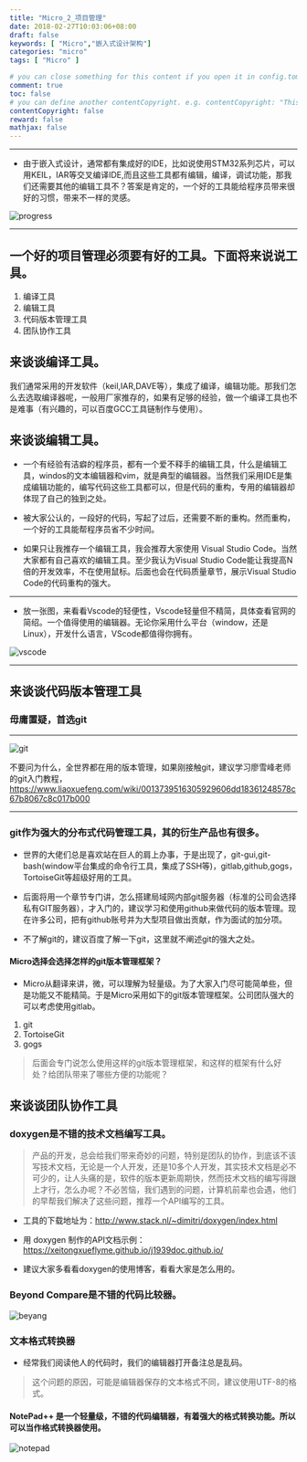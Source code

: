 ```yaml
---
title: "Micro_2_项目管理"
date: 2018-02-27T10:03:06+08:00
draft: false
keywords: [ "Micro","嵌入式设计架构"]
categories: "micro"
tags: [ "Micro" ]

# you can close something for this content if you open it in config.toml.
comment: true
toc: false
# you can define another contentCopyright. e.g. contentCopyright: "This is an another copyright."
contentCopyright: false
reward: false
mathjax: false
---
```


------------------------

* 由于嵌入式设计，通常都有集成好的IDE，比如说使用STM32系列芯片，可以用KEIL，IAR等交叉编译IDE,而且这些工具都有编辑，编译，调试功能，那我们还需要其他的编辑工具不？答案是肯定的，一个好的工具能给程序员带来很好的习惯，带来不一样的灵感。

![progress](http://res.cloudinary.com/dynhsbwph/image/upload/v1519713279/progress.jpg)

------------------------

## 一个好的项目管理必须要有好的工具。下面将来说说工具。

1. 编译工具
2. 编辑工具
3. 代码版本管理工具
4. 团队协作工具

## 来谈谈编译工具。

我们通常采用的开发软件（keil,IAR,DAVE等），集成了编译，编辑功能。那我们怎么去选取编译器呢，一般用厂家推存的，如果有足够的经验，做一个编译工具也不是难事（有兴趣的，可以百度GCC工具链制作与使用）。

## 来谈谈编辑工具。

* 一个有经验有洁癖的程序员，都有一个爱不释手的编辑工具，什么是编辑工具，windos的文本编辑器和vim，就是典型的编辑器。当然我们采用IDE是集成编辑功能的，编写代码这些工具都可以，但是代码的重构，专用的编辑器却体现了自己的独到之处。

* 被大家公认的，一段好的代码，写起了过后，还需要不断的重构。然而重构，一个好的工具能帮程序员省不少时间。

* 如果只让我推存一个编辑工具，我会推荐大家使用 Visual Studio Code。当然大家都有自己喜欢的编辑工具。至少我认为Visual Studio Code能让我提高N倍的开发效率，不在使用鼠标。后面也会在代码质量章节，展示Visual Studio Code的代码重构的强大。

------------

* 放一张图，来看看Vscode的轻便性，Vscode轻量但不精简，具体查看官网的简绍。一个值得使用的编辑器。无论你采用什么平台（window，还是Linux），开发什么语言，VScode都值得你拥有。

![vscode](http://res.cloudinary.com/dynhsbwph/image/upload/v1519713288/vscode.png)

------------

## 来谈谈代码版本管理工具

### 毋庸置疑，首选git

 ------------

 ![git](http://res.cloudinary.com/dynhsbwph/image/upload/v1519714055/git.jpg)
 
 不要问为什么，全世界都在用的版本管理，如果刚接触git，建议学习廖雪峰老师的git入门教程，https://www.liaoxuefeng.com/wiki/0013739516305929606dd18361248578c67b8067c8c017b000

 ------------

### git作为强大的分布式代码管理工具，其的衍生产品也有很多。

* 世界的大佬们总是喜欢站在巨人的肩上办事，于是出现了，git-gui,git-bash(window平台集成的命令行工具，集成了SSH等)，gitlab,github,gogs，TortoiseGit等超级好用的工具。

* 后面将用一个章节专门讲，怎么搭建局域网内部git服务器（标准的公司会选择私有GIT服务器），才入门的，建议学习和使用github来做代码的版本管理。现在许多公司，把有github账号并为大型项目做出贡献，作为面试的加分项。

* 不了解git的，建议百度了解一下git，这里就不阐述git的强大之处。

#### Micro选择会选择怎样的git版本管理框架？

* Micro从翻译来讲，微，可以理解为轻量级。为了大家入门尽可能简单些，但是功能又不能精简。于是Micro采用如下的git版本管理框架。公司团队强大的可以考虑使用gitlab。

1. git
2. TortoiseGit
3. gogs

> 后面会专门说怎么使用这样的git版本管理框架，和这样的框架有什么好处？给团队带来了哪些方便的功能呢？


## 来谈谈团队协作工具

### doxygen是不错的技术文档编写工具。

> 产品的开发，总会给我们带来奇妙的问题，特别是团队的协作，到底该不该写技术文档，无论是一个人开发，还是10多个人开发，其实技术文档是必不可少的，让人头痛的是，软件的版本更新周期快，然而技术文档的编写得跟上才行，怎么办呢？不必苦恼，我们遇到的问题，计算机前辈也会遇，他们的早帮我们解决了这些问题，推荐一个API编写的工具。

* 工具的下载地址为：http://www.stack.nl/~dimitri/doxygen/index.html

* 用 doxygen 制作的API文档示例：
https://xeitongxueflyme.github.io/j1939doc.github.io/

* 建议大家多看看doxygen的使用博客，看看大家是怎么用的。

### Beyond Compare是不错的代码比较器。

![beyang](http://res.cloudinary.com/dynhsbwph/image/upload/v1519894446/beyang.png)

### 文本格式转换器

* 经常我们阅读他人的代码时，我们的编辑器打开备注总是乱码。

> 这个问题的原因，可能是编辑器保存的文本格式不同，建议使用UTF-8的格式。

#### NotePad++ 是一个轻量级，不错的代码编辑器，有着强大的格式转换功能。所以可以当作格式转换器使用。

![notepad](http://res.cloudinary.com/dynhsbwph/image/upload/v1519895036/notepad.png)
